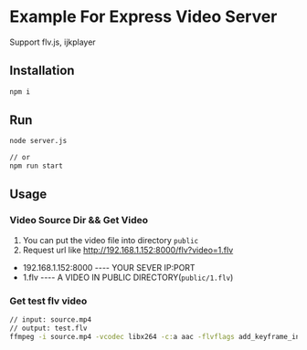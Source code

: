 # Example For Express Video Server

Support flv.js, ijkplayer

## Installation
```cmd
npm i
```

## Run
```cmd
node server.js

// or 
npm run start
```

## Usage 

### Video Source Dir && Get Video
1. You can put the video file into directory `public`
2. Request url like http://192.168.1.152:8000/flv?video=1.flv
 * 192.168.1.152:8000 ---- YOUR SEVER IP:PORT
 * 1.flv ---- A VIDEO IN PUBLIC DIRECTORY(`public/1.flv`)

### Get test flv video
```cmd
// input: source.mp4
// output: test.flv
ffmpeg -i source.mp4 -vcodec libx264 -c:a aac -flvflags add_keyframe_index test.flv
```
